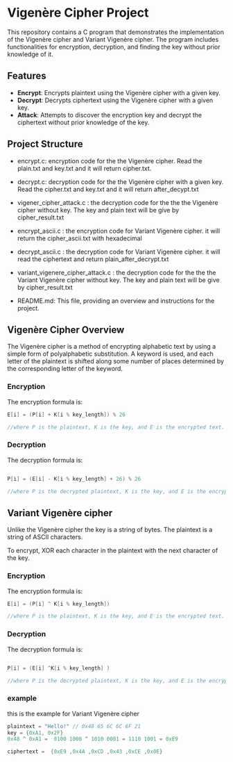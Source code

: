 # Vigenère Cipher Project

This repository contains a C program that demonstrates the implementation of the Vigenère cipher and Variant Vigenère cipher. The program includes functionalities for encryption, decryption, and finding the key without prior knowledge of it.

## Features

- **Encrypt**: Encrypts plaintext using the Vigenère cipher with a given key.
- **Decrypt**: Decrypts ciphertext using the Vigenère cipher with a given key.
- **Attack**: Attempts to discover the encryption key and decrypt the ciphertext without prior knowledge of the key.

## Project Structure
- encrypt.c: encryption code for the the Vigenère cipher. Read the plain.txt and key.txt and it will return cipher.txt.
  
- decrypt.c: decryption code for the the Vigenère cipher with a given key. Read the cipher.txt and key.txt and it will return after_decypt.txt

- vigener_cipher_attack.c : the decryption code for the the the Vigenère cipher without key. The key and plain text will be give by cipher_result.txt
  
- encrypt_ascii.c : the encryption code for Variant Vigenère cipher. it will return the cipher_ascii.txt with hexadecimal

- decrypt_ascii.c : the decryption code for Variant Vigenère cipher. it will read the ciphertext and return plain_after_decrypt.txt


- variant_vigenere_cipher_attack.c : the decryption code for the the the Variant Vigenère cipher without key. The key and plain text will be give by cipher_result.txt

- README.md: This file, providing an overview and instructions for the project.

## Vigenère Cipher Overview

The Vigenère cipher is a method of encrypting alphabetic text by using a simple form of polyalphabetic substitution. A keyword is used, and each letter of the plaintext is shifted along some number of places determined by the corresponding letter of the keyword.

### Encryption
The encryption formula is:

```c
E[i] = (P[i] + K[i % key_length]) % 26

//where P is the plaintext, K is the key, and E is the encrypted text.
```


### Decryption
The decryption formula is:

```c

P[i] = (E[i] - K[i % key_length] + 26) % 26

//where P is the decrypted plaintext, K is the key, and E is the encrypted text.
```

## Variant Vigenère cipher

Unlike the Vigenère cipher the key is a string of bytes. The plaintext is a string of ASCII characters.

To encrypt, XOR each character in the plaintext with the next character of the key.

### Encryption
The encryption formula is:

```c
E[i] = (P[i] ^ K[i % key_length])

//where P is the plaintext, K is the key, and E is the encrypted text.
```


### Decryption
The decryption formula is:

```c

P[i] = (E[i] ^K[i % key_length] )

//where P is the decrypted plaintext, K is the key, and E is the encrypted text.
```

### example

this is the example for Variant Vigenère cipher

```c
plaintext = "Hello!" // 0x48 65 6C 6C 6F 21
key = {0xA1, 0x2F}
0x48 ^ 0xA1 =  0100 1000 ^ 1010 0001 = 1110 1001 = 0xE9

ciphertext =  {0xE9 ,0x4A ,0xCD ,0x43 ,0xCE ,0x0E}

```
